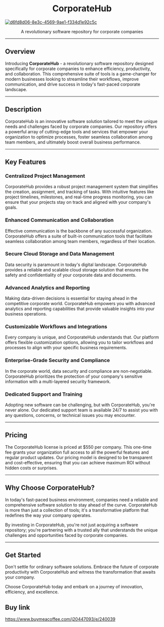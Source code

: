 <h1 align="center">CorporateHub</h1>

<a href="https://ibb.co/RbYf2ZL"><img src="https://i.ibb.co/Gpny7Bg/d6fd8d06-8e3c-4569-9ae1-f334d1e92c5c.jpg" alt="d6fd8d06-8e3c-4569-9ae1-f334d1e92c5c" border="0"></a>
<p align="center">A revolutionary software repository for corporate companies</p>

---

## Overview

Introducing **CorporateHub** - a revolutionary software repository designed specifically for corporate companies to enhance efficiency, productivity, and collaboration. This comprehensive suite of tools is a game-changer for modern businesses looking to streamline their workflows, improve communication, and drive success in today's fast-paced corporate landscape.

---

## Description

CorporateHub is an innovative software solution tailored to meet the unique needs and challenges faced by corporate companies. Our repository offers a powerful array of cutting-edge tools and services that empower your organization to optimize processes, foster seamless collaboration among team members, and ultimately boost overall business performance.

---

## Key Features

### Centralized Project Management
CorporateHub provides a robust project management system that simplifies the creation, assignment, and tracking of tasks. With intuitive features like project timelines, milestones, and real-time progress monitoring, you can ensure that your projects stay on track and aligned with your company's goals.

### Enhanced Communication and Collaboration
Effective communication is the backbone of any successful organization. CorporateHub offers a suite of built-in communication tools that facilitate seamless collaboration among team members, regardless of their location.

### Secure Cloud Storage and Data Management
Data security is paramount in today's digital landscape. CorporateHub provides a reliable and scalable cloud storage solution that ensures the safety and confidentiality of your corporate data and documents.

### Advanced Analytics and Reporting
Making data-driven decisions is essential for staying ahead in the competitive corporate world. CorporateHub empowers you with advanced analytics and reporting capabilities that provide valuable insights into your business operations.

### Customizable Workflows and Integrations
Every company is unique, and CorporateHub understands that. Our platform offers flexible customization options, allowing you to tailor workflows and processes to align with your specific business requirements.

### Enterprise-Grade Security and Compliance
In the corporate world, data security and compliance are non-negotiable. CorporateHub prioritizes the protection of your company's sensitive information with a multi-layered security framework.

### Dedicated Support and Training
Adopting new software can be challenging, but with CorporateHub, you're never alone. Our dedicated support team is available 24/7 to assist you with any questions, concerns, or technical issues you may encounter.

---

## Pricing

The CorporateHub license is priced at $550 per company. This one-time fee grants your organization full access to all the powerful features and regular product updates. Our pricing model is designed to be transparent and cost-effective, ensuring that you can achieve maximum ROI without hidden costs or surprises.

---

## Why Choose CorporateHub?

In today's fast-paced business environment, companies need a reliable and comprehensive software solution to stay ahead of the curve. CorporateHub is more than just a collection of tools; it's a transformative platform that redefines the way your company operates.

By investing in CorporateHub, you're not just acquiring a software repository; you're partnering with a trusted ally that understands the unique challenges and opportunities faced by corporate companies.

---

## Get Started


Don't settle for ordinary software solutions. Embrace the future of corporate productivity with CorporateHub and witness the transformation that awaits your company.

Choose CorporateHub today and embark on a journey of innovation, efficiency, and excellence.


## Buy link 
https://www.buymeacoffee.com/j20447093/e/240039
